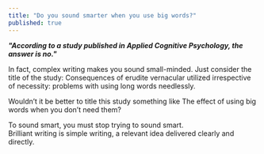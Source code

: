```yaml
---
title: "Do you sound smarter when you use big words?"
published: true
---
```


**_"According to a study published in Applied Cognitive Psychology, the answer is no."_**

In fact, complex writing makes you sound small-minded. Just consider the title of the study: Consequences of erudite vernacular utilized irrespective of necessity: problems with using long words needlessly.

Wouldn’t it be better to title this study something like The effect of using big words when you don’t need them?

To sound smart, you must stop trying to sound smart.  
Brilliant writing is simple writing, a relevant idea delivered clearly and directly.